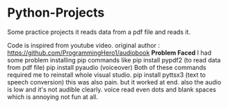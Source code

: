 # Python-Projects
Some practice projects
it reads data from a pdf file and reads it.

Code is inspired from youtube video.
original author : https://github.com/ProgrammingHero1/audiobook
<b>Problem Faced</b>
I had some problem installing pip commands
like pip install pypdf2 (to read data from pdf file)
pip install pyaudio (voiceover)
Both of these commands required me to reinstall whole visual studio.
pip install pyttsx3 (text to speech conversion)
this was also pain.
but it worked at end.
also the audio is low and it's not audible clearly.
voice read even dots and blank spaces which is annoying not fun at all.
